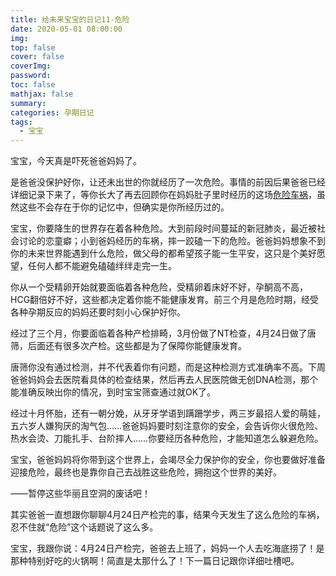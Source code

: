 ```yaml
---
title: 给未来宝宝的日记11-危险
date: 2020-05-01 08:00:00
img: 
top: false
cover: false
coverImg: 
password: 
toc: false
mathjax: false
summary: 
categories: 孕期日记
tags:
  - 宝宝
---
```


宝宝，今天真是吓死爸爸妈妈了。

是爸爸没保护好你，让还未出世的你就经历了一次危险。事情的前因后果爸爸已经详细记录下来了，等你长大了再去回顾你在妈妈肚子里时经历的这场[危险车祸](https://chenxiao.wang/2020/05/01/weixianchehuo/)，虽然这些不会存在于你的记忆中，但确实是你所经历过的。

宝宝，你要降生的世界存在着各种危险。大到前段时间蔓延的新冠肺炎，最近被社会讨论的恋童癖；小到爸妈经历的车祸，摔一跤磕一下的危险。爸爸妈妈想象不到你的未来世界能遇到什么危险，做父母的都希望孩子能一生平安，这只是个美好愿望，任何人都不能避免磕磕绊绊走完一生。

你从一个受精卵开始就要面临着各种危险，受精卵着床好不好，孕酮高不高，HCG翻倍好不好，这些都决定着你能不能健康发育。前三个月是危险时期，经受各种孕期反应的妈妈还要时刻小心保护好你。

经过了三个月，你要面临着各种产检排畸，3月份做了NT检查，4月24日做了唐筛，后面还有很多次产检。这些都是为了保障你能健康发育。

唐筛你没有通过检测，并不代表着你有问题，而是这种检测方式准确率不高。下周爸爸妈妈会去医院看具体的检查结果，然后再去人民医院做无创DNA检测，那个能准确反映出你的情况，到时宝宝筛查通过就OK了。

经过十月怀胎，还有一朝分娩，从牙牙学语到蹒跚学步，两三岁最招人爱的萌娃，五六岁人嫌狗厌的淘气包……爸爸妈妈要时刻注意你的安全，会告诉你火很危险、热水会烫、刀能扎手、台阶摔人……你要经历各种危险，才能知道怎么躲避危险。

宝宝，爸爸妈妈将你带到这个世界上，会竭尽全力保护你的安全，你也要做好准备迎接危险，最终也是靠你自己去战胜这些危险，拥抱这个世界的美好。

——暂停这些华丽且空洞的废话吧！

其实爸爸一直想跟你聊聊4月24日产检完的事，结果今天发生了这么危险的车祸，忍不住就“危险”这个话题说了这么多。

宝宝，我跟你说：4月24日产检完，爸爸去上班了，妈妈一个人去吃海底捞了！是那种特别好吃的火锅啊！简直是太那什么了！下一篇日记跟你详细吐槽吧。